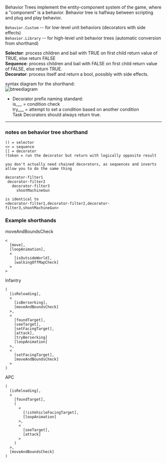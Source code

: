 Behavior Trees implement the entity-component system of the game, where a "component" is a behavior. Behavior tree is halfway between scripting and plug and play behavior.

`Behavior.Custom` -- for low-level unit behaviors (decorators with side effects)  
`Behavior.Library` -- for high-level unit behavior trees (automatic conversion from shorthand)

**Selector**: process children and bail with TRUE on first child return value of TRUE, else return FALSE  
**Sequence**: process children and bail with FALSE on first child return value of FALSE, else return TRUE.  
**Decorator**: process itself and return a bool, possibly with side effects.  

syntax diagram for the shorthand:  
![btreediagram](http://github.com/jsyang/microarmy/wiki/btreediagram.png)

* Decorator prefix naming standard:  
is___  = condition check  
try___ = attempt to set a condition based on another condition  
Task Decorators should always return true.

***

### notes on behavior tree shorthand

    () = selector
    <> = sequence
    [] = decorator
    !token = run the decorator but return with logically opposite result
    
    you don't actually need chained decorators, as sequences and inverts
    allow you to do the same thing
    
    decorator-filter1
     decorator-filter2
       decorator-filter3
         shootMachineGun
    
    is identical to
    <decorator-filter1,decorator-filter2,decorator-filter3,shootMachineGun>
    
### Example shorthands

moveAndBoundsCheck

    <
      [move],
      [loopAnimation],
      <
        [isOutsideWorld],
        [walkingOffMapCheck]
      >
    >
    
Infantry

    (
      [isReloading],
      <
        [isBerserking],
        [moveAndBoundsCheck]    
      >,
      <
        [foundTarget],
        [seeTarget],
        [setFacingTarget],
        [attack],
        [tryBerserking]
        [loopAnimation]
      >,
      <
        [setFacingTarget],
        [moveAndBoundsCheck]
      >
    )
    
    
APC

    (
      [isReloading],
      <
        [foundTarget],
        (
          <
            [!isVehicleFacingTarget],
            [loopAnimation]
          >,
          <
            [seeTarget],
            [attack]
          >
        )
      >,
      [moveAndBoundsCheck]
    )